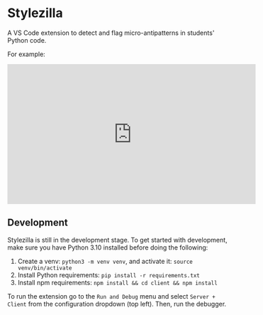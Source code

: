 # Stylezilla

A VS Code extension to detect and flag micro-antipatterns in students' Python code.

For example:

<iframe width="560" height="315" src="https://www.youtube-nocookie.com/embed/Uz4FmPskNEY" title="YouTube video player" frameborder="0" allow="accelerometer; autoplay; clipboard-write; encrypted-media; gyroscope; picture-in-picture" allowfullscreen></iframe>

## Development

Stylezilla is still in the development stage.
To get started with development, make sure you have Python 3.10 installed before doing the following:

1. Create a venv: `python3 -m venv venv`, and activate it: `source venv/bin/activate`
2. Install Python requirements: `pip install -r requirements.txt`
3. Install npm requirements: `npm install && cd client && npm install`

To run the extension go to the `Run and Debug` menu and select `Server + Client` from the configuration dropdown (top left). Then, run the debugger.
